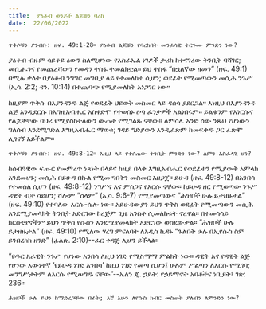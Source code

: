 ```yaml
---
title:  ያዕቆብ ወንዶች ልጆቹን ባረከ
date:  22/06/2022
---
```


`ጥቅሶቹን ያንብቡ: ዘፍ. 49:1-28። ያዕቆብ ልጆቹን የባረከበት መንፈሳዊ ትርጉሙ ምንድን ነው?`

ያዕቆብ ብዙም ሳይቆይ ዕውን ስለሚሆነው የእስራኤል ነገዶች ታሪክ ከተናገረው ትንቢት ባሻገር; መሲሑንና የመጨረሻውን የመዳን ተስፋ ተመልክቷል። ይህ ተስፋ “በኋለኛው ዘመን” (ዘፍ. 49:1) በሚሉ ቃላት በያዕቆብ ንግግር መግቢያ ላይ የተመለከተ ሲሆን; ወደፊት የሚመጣውን መሲሕ ንጉሥ (ኢሳ. 2:2; ዳን. 10:14) በተጨባጭ የሚያመለክት አነጋገር ነው።

ከዚያም ጥቅሱ በእያንዳንዱ ልጅ የወደፊት ህይወት መስመር ላይ ዳሰሳ ያደርጋል። እነዚህ በእያንዳንዱ ልጅ እንዲደርሱ በእግዚአብሔር አስቀድሞ የተወሰኑ ዕጣ ፈንታዎች አልነበሩም። ይልቁንም የእነርሱና የልጆቻቸው ባህሪ የሚያስከትለውን ውጤት የሚገልጹ ናቸው። ለምሳሌ አንድ ሰው ንጹህ የሆነውን ግለሰብ እንደሚገድል እግዚአብሔር ማወቁ; ገዳይ ግድያውን እንዲፈጽም ከመፍቀዱ ጋር ፈጽሞ ሊገናኝ አይችልም። 

`ጥቅሶቹን ያንብቡ: ዘፍ. 49:8-12። እዚህ ላይ የተሰጠው ትንቢት ምንድን ነው? ለምን አስፈላጊ ሆነ?`

ከሰብዓዊው ፍጡር የመምረጥ ነጻነት በላይና ከዚያ በላቀ እግዚአብሔር የወደፊቱን የሚያውቅ አምላክ እንደመሆኑ; መሲሕ በይሁዳ በኩል የሚመጣበትን መስመር አዘጋጀ። ይሁዳ (ዘፍ. 49:8-12) በአንበሳ የተመሰለ ሲሆን (ዘፍ. 49:8-12) ንግሥና እና ምስጋና የእርሱ ናቸው። ከይሁዳ ዘር የሚወጣው ንጉሥ ዳዊት ብቻ ሳይሆን; ሻሎም “ሰላም” (ኢሳ. 9:6-7) የሚያመጣውና “ሕዝቦች ሁሉ ይታዘዙታል” (ዘፍ. 49:10) የተባለው እርሱ-ሴሎ ነው። አይሁዳውያን ይህን ጥቅስ ወደፊት የሚመጣውን መሲሕ እንደሚያመላክት ትንቢት አድርገው ከረጅም ጊዜ አንስቶ ሲመለከቱት ኖረዋል። በተመሳሳይ ክርስቲያኖችም ይህን ጥቅስ የሱስን እንደሚያመላክት አድርገው ወስደውታል። “ሕዝቦች ሁሉ ይታዘዙታል” (ዘፍ. 49:10) የሚለው ሃረግ ምናልባት ለአዲስ ኪዳኑ “ጉልበት ሁሉ በኢየሱስ ስም ይንበረከክ ዘንድ” (ፊልጵ. 2:10)--ፈር ቀዳጅ ሊሆን ይችላል።

“የዱር አራዊት ንጉሥ የሆነው አንበሳ ለዚህ ነገድ የሚስማማ ምልክት ነው። ዳዊት እና የዳዊት ልጅ የሆነው እውነተኛ ‘የይሁዳ ነገድ አንበሳ’ ከዚህ ነገድ የመጣ ሲሆን፤ ሁሉም ሥልጣን ለእርሱ የሚገባ; መንግሥታትም ለእርሱ የሚሠግዱ ናቸው”--ኤለን ጂ. ኋይት: የኃይማኖት አባቶችና ነቢያት፤ ገጽ: 236።

`ሕዝቦች ሁሉ ይህን ከማድረጋቸው በፊት; እኛ አሁን ለየሱስ ክብር መስጠት ያለብን ለምንድን ነው?`